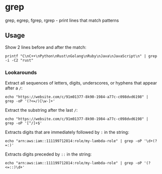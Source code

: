 # grep

grep, egrep, fgrep, rgrep - print lines that match patterns

## Usage

Show 2 lines before and after the match:
```shell
printf "C\nC++\nPython\nRust\nGolang\nRuby\nJava\nJavaScript\n" | grep -i -C2 "rust"
```

### Lookarounds

Extract all sequences of letters, digits, underscores, or hyphens that appear after a `/`:
```shell
echo "https://website.com/c/91m01377-8k90-1984-a77c-c098dvd6198" | grep -oP '(?<=/)[\w-]+'
```

Extract the substring after the last `/`:
```shell
echo "https://website.com/c/91m01377-8k90-1984-a77c-c098dvd6198" | grep -oP '[^/]+$'
```

Extracts digits that are immediately followed by `:` in the string:
```shell
echo "arn:aws:iam::111199712814:role/my-lambda-role" | grep -oP '\d+(?=:)'
```

Extracts digits preceded by `::` in the string:
```shell
echo "arn:aws:iam::111199712814:role/my-lambda-role" | grep -oP '(?<=::)\d+'
```
